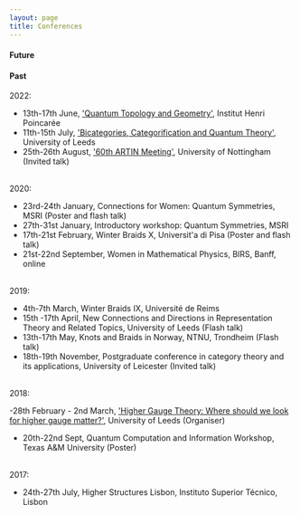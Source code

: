 ```yaml
---
layout: page
title: Conferences
---
```


#### Future

#### Past

2022:

- 13th-17th June, ['Quantum Topology and Geometry'](https://www.mathconf.org/qtg2022), Institut Henri Poincar&eacute;e
- 11th-15th July, ['Bicategories, Categorification and Quantum Theory'](https://conferences.leeds.ac.uk/bcqt2022/), University of Leeds
- 25th-26th August, ['60th ARTIN Meeting'](https://www.nottingham.ac.uk/mathematics/events/artin-2022.aspx), University of Nottingham (Invited talk)

<br> 2020:

- 23rd-24th January, Connections for Women: Quantum Symmetries, MSRI (Poster and flash talk)
- 27th-31st January, Introductory workshop: Quantum Symmetries, MSRI
- 17th-21st February, Winter Braids X, Universit\'a di Pisa (Poster and flash talk)
- 21st-22nd September, Women in Mathematical Physics, BIRS, Banff, online

<br> 2019:

- 4th-7th March, Winter Braids IX, Universit&eacute; de Reims
- 15th -17th April, New Connections and Directions in Representation Theory and Related Topics, University of Leeds (Flash talk)
- 13th-17th May, Knots and Braids in Norway, NTNU, Trondheim (Flash talk)
- 18th-19th November, Postgraduate conference in category theory and its applications, University of Leicester (Invited talk)

<br> 2018:

-28th February - 2nd March, ['Higher Gauge Theory: Where should we look for higher gauge matter?'](http://www1.maths.leeds.ac.uk/~ppmartin/SEMINARS/HGT_WS/), University of Leeds (Organiser)
- 20th-22nd Sept, Quantum Computation and Information Workshop, Texas A&#38;M University (Poster)

<br> 2017:

- 24th-27th July, Higher Structures Lisbon, Instituto Superior T&eacute;cnico, Lisbon
